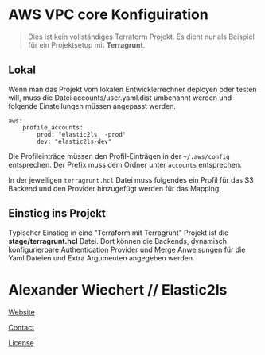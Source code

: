 # AWS VPC core Konfiguiration

> Dies ist kein vollständiges Terraform Projekt. Es dient nur als Beispiel für ein Projektsetup mit **Terragrunt**.


## Lokal
Wenn man das Projekt vom lokalen Entwicklerrechner deployen oder testen will, muss die Datei accounts/user.yaml.dist
umbenannt werden und folgende Einstellungen müssen angepasst werden.
```
aws:
    profile_accounts:
        prod: "elastic2ls  -prod"
        dev: "elastic2ls-dev"
```
Die Profileinträge müssen den Profil-Einträgen in der `~/.aws/config` entsprechen. Der Prefix muss dem Ordner unter `accounts` entsprechen.

In der jeweiligen `terragrunt.hcl` Datei muss folgendes ein Profil für das S3 Backend und den Provider hinzugefügt werden für das Mapping.



## Einstieg ins Projekt
Typischer Einstieg in eine "Terraform mit Terragrunt" Projekt ist die **stage/terragrunt.hcl** Datei.
Dort können die Backends, dynamisch konfigurierbare Authentication Provider und Merge Anweisungen für die 
Yaml Dateien und Extra Argumenten angegeben werden.

# Alexander Wiechert // Elastic2ls

[Website](https://www.elastic2ls.com/)

[Contact](info@elastic2ls.com)

[License](https://github.com/AlexanderWiechert/.github/blob/main/LICENSE)
